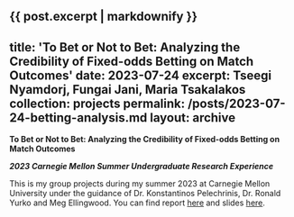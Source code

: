 {{ post.excerpt | markdownify }}
---
title: 'To Bet or Not to Bet: Analyzing the Credibility of Fixed-odds Betting on Match Outcomes'
date: 2023-07-24
excerpt: Tseegi Nyamdorj, Fungai Jani, Maria Tsakalakos
collection: projects
permalink: /posts/2023-07-24-betting-analysis.md
layout: archive
---
**To Bet or Not to Bet: Analyzing the Credibility of Fixed-odds Betting on Match Outcomes**

**_2023 Carnegie Mellon Summer Undergraduate Research Experience_**

This is my group projects during my summer 2023 at Carnegie Mellon University under the guidance of Dr. Konstantinos Pelechrinis, Dr. Ronald Yurko and Meg Ellingwood. You can find report [here](https://www.stat.cmu.edu/cmsac/sure/2023/showcase/soccer/report.html) and slides [here](https://www.stat.cmu.edu/cmsac/sure/2023/showcase/soccer/slides.pdf). 
